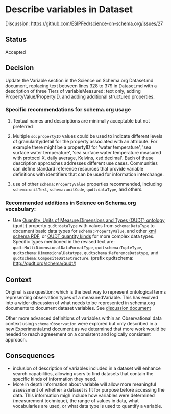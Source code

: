 # Describe variables in Dataset 

Discussion: https://github.com/ESIPFed/science-on-schema.org/issues/27

## Status ##
Accepted

## Decision ##
Update the Variable section in the Science on Schema.org Dataset.md document, replacing text between lines 328 to 379 in Dataset.md with a description of three Tiers of variableMeasured: text only, adding PropertyValue/PropertyID, and adding additional structured properties.

### Specific recommendations for schema.org usage

1. Textual names and descriptions are minimally acceptable but not preferred

1. Multiple `so:propertyID` values could be used to indicate different levels of granularity/detail for the property associated with an attribute. For example there might be a propertyID for 'water temperature', 'sea surface water temperature', 'sea surface water temperature measured with protocol X, daily average, Kelvins, xsd:decimal'.  Each of these description approaches addresses different use cases. Communities can define standard reference resources that provide variable definitions with identifiers that can be used for information interchange.

1. use of other `schema:PropertyValue` properties recommended, including `schema:unitText`, `schema:unitCode`, `qudt:dataType`, and others.

### Recommended additions in Science on Schema.org vocabulary:
- Use [Quantity, Units of Measure,Dimensions and Types (QUDT) ontology](http://qudt.org/) (qudt:) property `qudt:dataType` with values from `schema:DataType` to document basic data types for `schema:PropertyValue`, and other [xml schema](https://www.w3.org/TR/xmlschema-2/#built-in-primitive-datatypes)[  RDF](https://www.w3.org/TR/rdf11-concepts/#xsd-datatypes), or [QUDT quantity kinds](http://qudt.org/doc/2019/12/DOC_VOCAB-QUANTITY-KINDS-ALL-v2.1.html) for more complex data types. Specific types mentioned in the revised text are: `qudt:MultiDimensionalDataFormatType`, `qudtschema:TupleType`, `qudtschema:DimensionalDatatype`, `qudtschema:ReferenceDatatype`, and `qudtschema:CompositeDataStructure`. (prefix qudtschema: <http://qudt.org/schema/qudt/>)


## Context ##
Original issue question: which is the best way to represent ontological terms representing observation types of a measuredVariable.  This has evolved into a wider discussion of what needs to be represented in schema.org documents to document dataset variables.  See [discussion document](https://github.com/ESIPFed/science-on-schema.org/blob/issue27-measuredVariable/guides/DiscussionVariableMeasured.md)

Other more advanced definitions of variables within an Observational data context using `schema:Observation` were explored but only described in a new Experimental.md document as we determined that more work would be needed to reach agreeement on a consistent and logically consistent approach.

## Consequences ##
- inclusion of description of variables included in a dataset will enhance search capabilities, allowing users to find datasets that contain the specific kinds of information they need.
- More in depth information about variable will allow more meaningful assessment of whether a dataset is fit for purpose before accessing the data. This information migh include how variables were determined (measurement technique), the range of values in data, what vocabularies are used, or what data type is used to quantify a variable.

